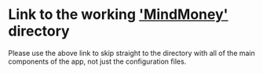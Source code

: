# Link to the working ['MindMoney'](MindMoney/src/main/java/com/casey/mindmoney) directory
Please use the above link to skip straight to the directory with all of the main components of the app, not just the configuration files.
